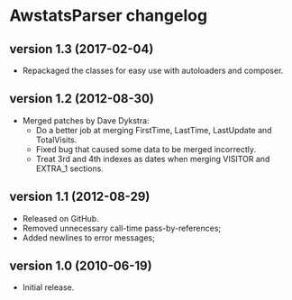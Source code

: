 # AwstatsParser changelog

## version 1.3 (2017-02-04)
* Repackaged the classes for easy use with autoloaders and composer.

## version 1.2 (2012-08-30)
* Merged patches by Dave Dykstra:
  * Do a better job at merging FirstTime, LastTime, LastUpdate and TotalVisits.
  * Fixed bug that caused some data to be merged incorrectly.
  * Treat 3rd and 4th indexes as dates when merging VISITOR and EXTRA_1 sections.

## version 1.1 (2012-08-29)
* Released on GitHub.
* Removed unnecessary call-time pass-by-references;
* Added newlines to error messages;

## version 1.0 (2010-06-19)
* Initial release.
